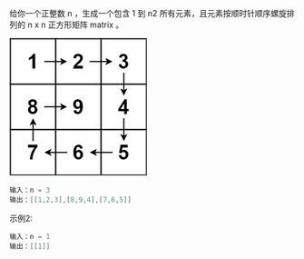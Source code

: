 给你一个正整数 n ，生成一个包含 1 到 n2 所有元素，且元素按顺时针顺序螺旋排列的 n x n 正方形矩阵 matrix 。

![img.png](img.png)

```go
输入：n = 3
输出：[[1,2,3],[8,9,4],[7,6,5]]
```

示例2:
```go
输入：n = 1
输出：[[1]]
```